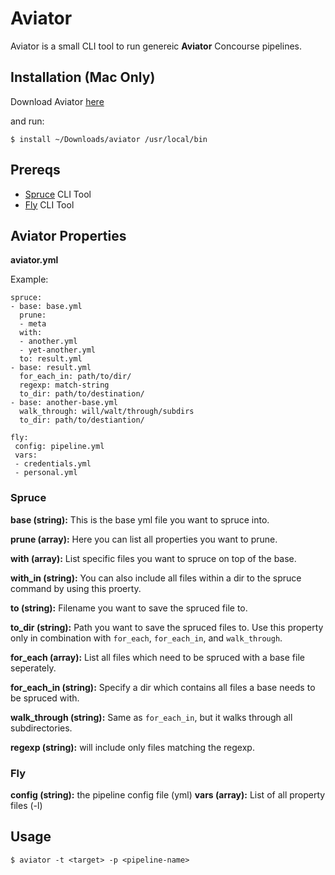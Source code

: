 # Aviator

Aviator is a small CLI tool to run genereic **Aviator** Concourse pipelines.

## Installation (Mac Only)

Download Aviator [here](https://ibm.box.com/s/oii3d7mbu6ur9suo0nbsa9surk193p98)

and run:

```
$ install ~/Downloads/aviator /usr/local/bin  
```

## Prereqs

- [Spruce](https://github.com/geofffranks/spruce) CLI Tool
- [Fly](https://github.com/concourse/fly) CLI Tool

## Aviator Properties

**aviator.yml**

Example:

```
spruce:
- base: base.yml
  prune:
  - meta
  with:
  - another.yml
  - yet-another.yml
  to: result.yml
- base: result.yml
  for_each_in: path/to/dir/
  regexp: match-string
  to_dir: path/to/destination/
- base: another-base.yml
  walk_through: will/walt/through/subdirs
  to_dir: path/to/destiantion/

fly:
 config: pipeline.yml
 vars:
 - credentials.yml
 - personal.yml
```

### Spruce

**base (string):** This is the base yml file you want to spruce into.

**prune (array):** Here you can list all properties you want to prune.

**with (array):** List specific files you want to spruce on top of the base.

**with_in (string):** You can also include all files within a dir to the spruce command by using this proerty.

**to (string):** Filename you want to save the spruced file to.

**to_dir (string):** Path you want to save the spruced files to. Use this property only in combination with `for_each`, `for_each_in`, and `walk_through`.

**for_each (array):** List all files which need to be spruced with a base file seperately.

**for_each_in (string):** Specify a dir which contains all files a base needs to be spruced with.

**walk_through (string):** Same as `for_each_in`, but it walks through all subdirectories.

**regexp (string):** will include only files matching the regexp.

### Fly

**config (string):** the pipeline config file (yml)
**vars (array):** List of all property files (-l)

## Usage

```
$ aviator -t <target> -p <pipeline-name>
```
